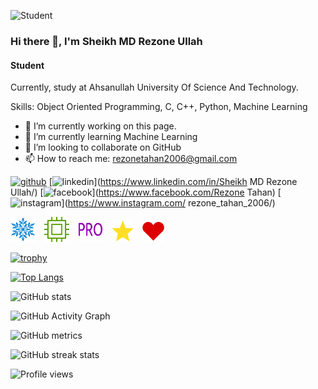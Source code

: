 ![Student](https://scontent.fdac27-1.fna.fbcdn.net/v/t39.30808-6/258778117_1334657893634925_7258717064125325450_n.jpg?_nc_cat=110&ccb=1-7&_nc_sid=e3f864&_nc_eui2=AeHAM8SiSetA-Xvd--qZsVST1aMfXqnQxYPVox9eqdDFgy2buMTTNanMwxp6YxPBY9CGXAhfBZm-9_t1d62PjqVL&_nc_ohc=-FYQcnG7cWAAX8zeivo&_nc_ht=scontent.fdac27-1.fna&oh=00_AT_P3M-JONAcL_huRcL3qbyya-oSjh9JRj7vXpR3XJb-_A&oe=6324BB0C)
### Hi there 👋, I'm Sheikh MD Rezone Ullah
#### Student


Currently, study at Ahsanullah University Of Science And Technology.


Skills: Object Oriented Programming, C, C++, Python, Machine Learning

- 🔭 I’m currently working on this page. 
- 🌱 I’m currently learning Machine Learning 
- 👯 I’m looking to collaborate on GitHub 
- 📫 How to reach me: rezonetahan2006@gmail.com 


[<img src='https://cdn.jsdelivr.net/npm/simple-icons@3.0.1/icons/github.svg' alt='github' height='40'>](https://github.com/RezoneTahan)  [<img src='https://cdn.jsdelivr.net/npm/simple-icons@3.0.1/icons/linkedin.svg' alt='linkedin' height='40'>](https://www.linkedin.com/in/Sheikh MD Rezone Ullah/)  [<img src='https://cdn.jsdelivr.net/npm/simple-icons@3.0.1/icons/facebook.svg' alt='facebook' height='40'>](https://www.facebook.com/Rezone Tahan)  [<img src='https://cdn.jsdelivr.net/npm/simple-icons@3.0.1/icons/instagram.svg' alt='instagram' height='40'>](https://www.instagram.com/ rezone_tahan_2006/)  

<a href='https://archiveprogram.github.com/'><img src='https://raw.githubusercontent.com/acervenky/animated-github-badges/master/assets/acbadge.gif' width='40' height='40'></a> <a href='https://docs.github.com/en/developers'><img src='https://raw.githubusercontent.com/acervenky/animated-github-badges/master/assets/devbadge.gif' width='40' height='40'></a> <a href='https://github.com/pricing'><img src='https://raw.githubusercontent.com/acervenky/animated-github-badges/master/assets/pro.gif' width='40' height='40'></a> <a href='https://stars.github.com/'><img src='https://raw.githubusercontent.com/acervenky/animated-github-badges/master/assets/starbadge.gif' width='35' height='35'></a> <a href='https://docs.github.com/en/github/supporting-the-open-source-community-with-github-sponsors'><img src='https://raw.githubusercontent.com/acervenky/animated-github-badges/master/assets/sponsorbadge.gif' width='35' height='35'></a> 

[![trophy](https://github-profile-trophy.vercel.app/?username=RezoneTahan)](https://github.com/ryo-ma/github-profile-trophy)

[![Top Langs](https://github-readme-stats.vercel.app/api/top-langs/?username=RezoneTahan)](https://github.com/anuraghazra/github-readme-stats)

![GitHub stats](https://github-readme-stats.vercel.app/api?username=RezoneTahan&show_icons=true)  

![GitHub Activity Graph](https://activity-graph.herokuapp.com/graph?username=RezoneTahan)  

![GitHub metrics](https://metrics.lecoq.io/RezoneTahan)  

![GitHub streak stats](https://github-readme-streak-stats.herokuapp.com/?user=RezoneTahan)  

![Profile views](https://gpvc.arturio.dev/RezoneTahan)  
